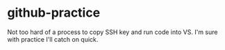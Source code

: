 # github-practice
Not too hard of a process to copy SSH key and run code into VS. I'm sure with practice I'll catch on quick. 